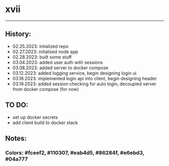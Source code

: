 # xvii

---

## History:

- 02.25.2023: intialized repo
- 02.27.2023: initalized node app
- 02.28.2023: built some stuff
- 03.04.2023: added user auth with sessions
- 03.08.2023: added server to docker compose
- 03.12.2023: added logging service, begin designing login ui
- 03.18.2023: implemented login api into client, begin designing header
- 03.19.2023: added session checking for auto login, decoupled server from docker compose (for now)

## TO DO:

- set up docker secrets
- add client build to docker stack

## Notes:

### Colors:  #fceef2, #110307, #eab4d5, #86284f, #e6ebd3, #04a777